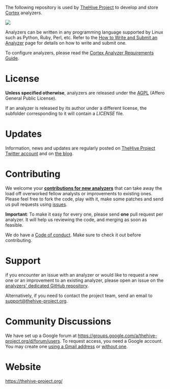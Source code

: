 The following repository is used by [TheHive Project](https://thehive-project.org)
to develop and store [Cortex](https://github.com/TheHive-Project/Cortex/blob/master/README.md)
analyzers.

![](images/cortex-main.png)

Analyzers can be written in any programming language supported by Linux such 
as Python, Ruby, Perl, etc. Refer to the [How to Write and Submit an Analyzer](https://github.com/TheHive-Project/CortexDocs/blob/master/api/how-to-create-an-analyzer.md)
page for details on how to write and submit one.

To configure analyzers, please read the [Cortex Analyzer Requirements Guide](https://github.com/TheHive-Project/CortexDocs/blob/master/analyzer_requirements.md).

# License
**Unless specified otherwise**, analyzers are released under the [AGPL](https://github.com/TheHive-Project/Cortex-analyzers/blob/master/LICENSE) (Affero General Public License).

If an analyzer is released by its author under a different license, the subfolder corresponding to it will contain a *LICENSE* file.

# Updates
Information, news and updates are regularly posted on [TheHive Project Twitter account](https://twitter.com/thehive_project) and on [the blog](https://blog.thehive-project.org/).

# Contributing
We welcome your **[contributions for new analyzers](https://github.com/TheHive-Project/CortexDocs/blob/master/api/how-to-create-an-analyzer.md)**
that can take away the load off overworked fellow analysts or improvements to existing ones. Please feel free to fork the code, play with it, make some patches and send us pull requests using [issues](https://github.com/TheHive-Project/Cortex-analyzers/issues).

**Important**: To make it easy for every one, please send **one** pull request per analyzer. It will help us reviewing the code, and merging as soon as feasible.

We do have a [Code of conduct](code_of_conduct.md). Make sure to check it out before contributing.

# Support
if you encounter an issue with an analyzer or would like to request a new one or an improvement to an existing analyzer, please open an issue on the [analyzers' dedicated GitHub repository](https://github.com/TheHive-Project/Cortex-Analyzers/issues/new).

Alternatively, if you need to contact the project team, send an email to <support@thehive-project.org>.

# Community Discussions
We have set up a Google forum at <https://groups.google.com/a/thehive-project.org/d/forum/users>. To request access, you need a Google account. You may create one [using a Gmail address](https://accounts.google.com/SignUp?hl=en) or [without one](https://accounts.google.com/SignUpWithoutGmail?hl=en).

# Website
<https://thehive-project.org/>
